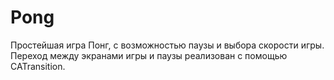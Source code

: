 # Pong
Простейшая игра Понг, с возможностью паузы и выбора скорости игры. 
Переход между экранами игры и паузы реализован с помощью CATransition.

